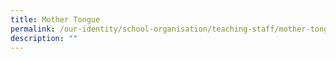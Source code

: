 ```yaml
---
title: Mother Tongue
permalink: /our-identity/school-organisation/teaching-staff/mother-tongue/
description: ""
---
```

